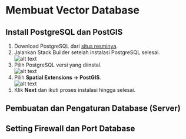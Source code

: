 # Membuat Vector Database

## Install PostgreSQL dan PostGIS
1. Download PostgreSQL dari [situs resminya](https://www.postgresql.org/download/).
2. Jalankan Stack Builder setelah instalasi PostgreSQL selesai.  
   ![alt text](image-2.png)
3. Pilih PostgreSQL versi yang diinstal.  
   ![alt text](image-1.png)
4. Pilih **Spatial Extensions → PostGIS**.  
   ![alt text](image-3.png)
5. Klik **Next** dan ikuti proses instalasi hingga selesai.

## Pembuatan dan Pengaturan Database (Server)
## Setting Firewall dan Port Database

